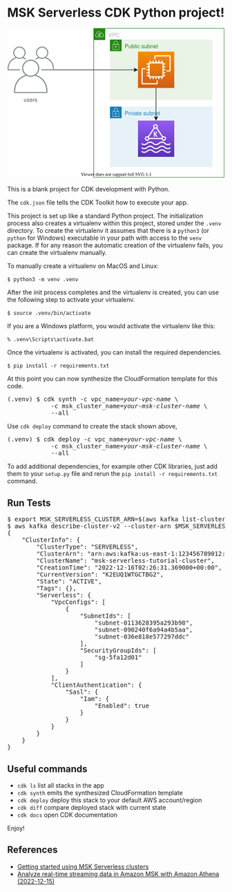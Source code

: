 
# MSK Serverless CDK Python project!

![msk-serverless-arch](./msk-serverless-arch.svg)

This is a blank project for CDK development with Python.

The `cdk.json` file tells the CDK Toolkit how to execute your app.

This project is set up like a standard Python project.  The initialization
process also creates a virtualenv within this project, stored under the `.venv`
directory.  To create the virtualenv it assumes that there is a `python3`
(or `python` for Windows) executable in your path with access to the `venv`
package. If for any reason the automatic creation of the virtualenv fails,
you can create the virtualenv manually.

To manually create a virtualenv on MacOS and Linux:

```
$ python3 -m venv .venv
```

After the init process completes and the virtualenv is created, you can use the following
step to activate your virtualenv.

```
$ source .venv/bin/activate
```

If you are a Windows platform, you would activate the virtualenv like this:

```
% .venv\Scripts\activate.bat
```

Once the virtualenv is activated, you can install the required dependencies.

```
$ pip install -r requirements.txt
```

At this point you can now synthesize the CloudFormation template for this code.

<pre>
(.venv) $ cdk synth -c vpc_name=<i>your-vpc-name</i> \
            -c msk_cluster_name=<i>your-msk-cluster-name</i> \
            --all
</pre>

Use `cdk deploy` command to create the stack shown above,

<pre>
(.venv) $ cdk deploy -c vpc_name=<i>your-vpc-name</i> \
            -c msk_cluster_name=<i>your-msk-cluster-name</i> \
            --all
</pre>

To add additional dependencies, for example other CDK libraries, just add
them to your `setup.py` file and rerun the `pip install -r requirements.txt`
command.

## Run Tests

<pre>
$ export MSK_SERVERLESS_CLUSTER_ARN=$(aws kafka list-clusters-v2 | jq -r '.ClusterInfoList[] | select(.ClusterName == "msk-serverless-tutorial-cluster") | .ClusterArn')
$ aws kafka describe-cluster-v2 --cluster-arn $MSK_SERVERLESS_CLUSTER_ARN
{
    "ClusterInfo": {
        "ClusterType": "SERVERLESS",
        "ClusterArn": "arn:aws:kafka:us-east-1:123456789012:cluster/msk-serverless-tutorial-cluster/813876e5-2023-4882-88c4-58ad8599da5a-s2",
        "ClusterName": "msk-serverless-tutorial-cluster",
        "CreationTime": "2022-12-16T02:26:31.369000+00:00",
        "CurrentVersion": "K2EUQ1WTGCTBG2",
        "State": "ACTIVE",
        "Tags": {},
        "Serverless": {
            "VpcConfigs": [
                {
                    "SubnetIds": [
                        "subnet-0113628395a293b98",
                        "subnet-090240f6a94a4b5aa",
                        "subnet-036e818e577297ddc"
                    ],
                    "SecurityGroupIds": [
                        "sg-5fa12d01"
                    ]
                }
            ],
            "ClientAuthentication": {
                "Sasl": {
                    "Iam": {
                        "Enabled": true
                    }
                }
            }
        }
    }
}
</pre>

## Useful commands

 * `cdk ls`          list all stacks in the app
 * `cdk synth`       emits the synthesized CloudFormation template
 * `cdk deploy`      deploy this stack to your default AWS account/region
 * `cdk diff`        compare deployed stack with current state
 * `cdk docs`        open CDK documentation

Enjoy!

## References

 * [Getting started using MSK Serverless clusters](https://docs.aws.amazon.com/msk/latest/developerguide/serverless-getting-started.html)
 * [Analyze real-time streaming data in Amazon MSK with Amazon Athena (2022-12-15)](https://aws.amazon.com/ko/blogs/big-data/analyze-real-time-streaming-data-in-amazon-msk-with-amazon-athena/)
